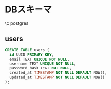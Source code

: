 # DBスキーマ


\c postgres

## users
```sql
CREATE TABLE users (
  id UUID PRIMARY KEY,
  email TEXT UNIQUE NOT NULL,
  username TEXT UNIQUE NOT NULL,
  password_hash TEXT NOT NULL,
  created_at TIMESTAMP NOT NULL DEFAULT NOW(),
  updated_at TIMESTAMP NOT NULL DEFAULT NOW()
);
```
